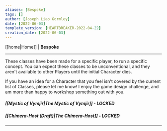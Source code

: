 ```yaml
---
aliases: [Bespoke]
tags: []
author: [Joseph Liao Gormley]
date: [2022-06-03]
template_version: [HEARTBREAKER-2022-04-22]
creation_date: [2022-06-03]
---
```

<!-- Home | Character Creation | -->
[[home|Home]] | **Bespoke**
___
These classes have been made for a specific player, to run a specific concept. You can expect these classes to be unconventional, and they aren't available to other Players until the initial Character dies.

If you have an idea for a Character that you feel isn't covered by the current list of Classes, please let me know! I enjoy the game design challenge, and am more than happy to workshop something out with you.

##### [[Mystic of Vymjir|The Mystic of Vymjir]] - LOCKED

##### [[Chimera-Host (Draft)|The Chimera-Host]] - LOCKED

___

